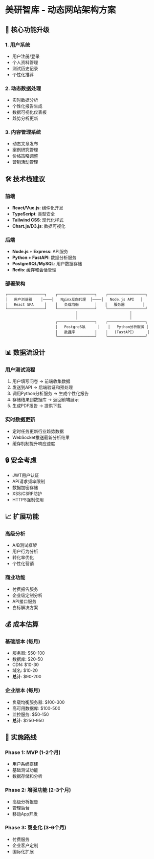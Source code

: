 # 美研智库 - 动态网站架构方案

## 🎯 核心功能升级

### 1. 用户系统
- 用户注册/登录
- 个人资料管理
- 测试历史记录
- 个性化推荐

### 2. 动态数据处理
- 实时数据分析
- 个性化报告生成
- 数据可视化仪表板
- 趋势分析更新

### 3. 内容管理系统
- 动态文章发布
- 案例研究管理
- 价格策略调整
- 营销活动管理

## 🛠️ 技术栈建议

### 前端
- **React/Vue.js**: 组件化开发
- **TypeScript**: 类型安全
- **Tailwind CSS**: 现代化样式
- **Chart.js/D3.js**: 数据可视化

### 后端
- **Node.js + Express**: API服务
- **Python + FastAPI**: 数据分析服务
- **PostgreSQL/MySQL**: 用户数据存储
- **Redis**: 缓存和会话管理

### 部署架构
```
┌─────────────────┐    ┌─────────────────┐    ┌─────────────────┐
│   用户浏览器    │────│   Nginx反向代理  │────│   Node.js API   │
│   React SPA     │    │   负载均衡       │    │   服务器        │
└─────────────────┘    └─────────────────┘    └─────────────────┘
                                │                        │
                                │                        │
                       ┌─────────────────┐    ┌─────────────────┐
                       │   PostgreSQL     │    │   Python分析服务 │
                       │   数据库         │    │   (FastAPI)      │
                       └─────────────────┘    └─────────────────┘
```

## 📊 数据流设计

### 用户测试流程
1. 用户填写问卷 → 前端收集数据
2. 发送到API → 后端验证和预处理
3. 调用Python分析服务 → 生成个性化报告
4. 存储结果到数据库 → 返回前端展示
5. 生成PDF报告 → 提供下载

### 实时数据更新
- 定时任务更新行业趋势数据
- WebSocket推送最新分析结果
- 缓存机制提升响应速度

## 🔒 安全考虑

- JWT用户认证
- API请求频率限制
- 数据加密存储
- XSS/CSRF防护
- HTTPS强制使用

## 📈 扩展功能

### 高级分析
- A/B测试框架
- 用户行为分析
- 转化率优化
- 个性化营销

### 商业功能
- 付费报告服务
- 企业级定制分析
- API接口服务
- 白标解决方案

## 💰 成本估算

### 基础版本 (每月)
- 服务器: $50-100
- 数据库: $20-50
- CDN: $10-30
- 域名: $10-20
- **总计**: $90-200

### 企业版本 (每月)
- 负载均衡服务器: $100-300
- 高可用数据库: $100-500
- 监控服务: $50-150
- **总计**: $250-950

## 🚀 实施路线

### Phase 1: MVP (1-2个月)
- 用户系统搭建
- 基础测试功能
- 数据存储和分析

### Phase 2: 增强功能 (2-3个月)
- 高级分析报告
- 管理后台
- 移动App开发

### Phase 3: 商业化 (3-6个月)
- 付费服务
- 企业客户定制
- 国际化扩展